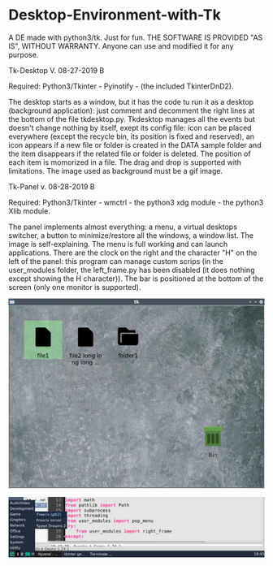 # Desktop-Environment-with-Tk
A DE made with python3/tk. Just for fun.
THE SOFTWARE IS PROVIDED "AS IS", WITHOUT WARRANTY. Anyone can use and modified it for any purpose.

Tk-Desktop
V. 08-27-2019 B

Required: Python3/Tkinter - Pyinotify - (the included TkinterDnD2).

The desktop starts as a window, but it has the code tu run it as a desktop (background application): just comment and decomment the right lines at the bottom of the file tkdesktop.py. Tkdesktop manages all the events but doesn't change nothing by itself, exept its config file: icon can be placed everywhere (except the recycle bin, its position is fixed and reserved), an icon appears if a new file or folder is created in the DATA sample folder and the item disappears if the related file or folder is deleted. The position of each item is momorized in a file. The drag and drop is supported with limitations. The image used as background must be a gif image.

Tk-Panel
v. 08-28-2019 B

Required: Python3/Tkinter - wmctrl - the python3 xdg module - the python3 Xlib module.

The panel implements almost everything: a menu, a virtual desktops switcher, a button to minimize/restore all the windows, a window list. The image is self-explaining. The menu is full working and can launch applications. There are the clock on the right and the character "H" on the left of the panel: this program can manage custom scrips (in the user_modules folder, the left_frame.py has been disabled (it does nothing except showing the H character)). The bar is positioned at the bottom of the screen (only one monitor is supported).


![My image](https://github.com/frank038/Desktop-Environment-with-Tk/blob/master/img1.jpg)

![My image](https://github.com/frank038/Desktop-Environment-with-Tk/blob/master/img2.png)
